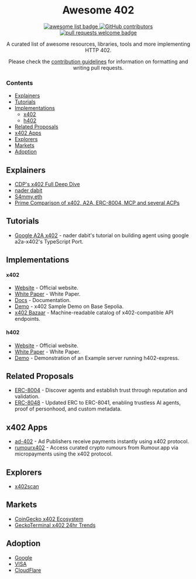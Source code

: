 <div align="center">
  <h1 align="center">Awesome 402</h1>
  <p align="center">
    <a href="https://github.com/sindresorhus/awesome">
      <img alt="awesome list badge" src="https://cdn.rawgit.com/sindresorhus/awesome/d7305f38d29fed78fa85652e3a63e154dd8e8829/media/badge.svg">
    </a>
    <a href="https://github.com/stabloshi/awesome-x402/graphs/contributors">
      <img alt="GitHub contributors" src="https://img.shields.io/github/contributors/stabloshi/awesome-x402">
    </a>
    <a href="http://makeapullrequest.com">
      <img alt="pull requests welcome badge" src="https://img.shields.io/badge/PRs-welcome-brightgreen.svg?style=flat">
    </a>
  </p>
  
  <p align="center">A curated list of awesome resources, libraries, tools and more implementing HTTP 402.</p>
  <p align="center">Please check the <a href="CONTRIBUTING.md">contribution guidelines</a> for information on formatting and writing pull requests.</p>
  
</div>

### Contents

- [Explainers](#explainers)
- [Tutorials](#tutorials)
- [Implementations](#implementations)
    - [x402](#x402)
    - [h402](#h402)
- [Related Proposals](#related-proposals)
- [x402 Apps](#x402-apps)
- [Explorers](#explorers)
- [Markets](#markets)
- [Adoption](#adoption)

## Explainers
- [CDP's x402 Full Deep Dive](https://www.youtube.com/watch?v=Nodgp7fiPQc)
- [nader dabit](https://x.com/dabit3/status/1982483131979735078)
- [S4mmy.eth](https://x.com/S4mmyEth/status/1981672515844878508?t=37HqYAxBXtBsN8NMlQvsYw&s=35)
- [Prime Comparison of x402, A2A, ERC-8004, MCP and several ACPs](https://x.com/jlwhoo7/status/1982465180903813229)

## Tutorials
- [Google A2A x402](https://x.com/dabit3/status/1981777610142367958) - nader dabit's tutorial on building agent using google a2a-x402's TypeScript Port.


## Implementations

#### x402

- [Website](https://www.x402.org/) - Official website.
- [White Paper](https://www.x402.org/x402-whitepaper.pdf) - White Paper.
- [Docs](https://x402.gitbook.io/x402) - Documentation.
- [Demo](https://www.x402.org/protected) - x402 Sample Demo on Base Sepolia.
- [x402 Bazaar](https://docs.cdp.coinbase.com/x402/bazaar) - Machine-readable catalog of x402-compatible API endpoints.

#### h402

- [Website](https://www.h402.org/) - Official website.
- [White Paper](https://cdn.h402.xyz/h402.pdf) - White Paper.
- [Demo](https://github.com/bit-gpt/h402/tree/main/examples/typescript/servers/express#h402-express-example-server) - Demonstration of an Example server running h402-express.

## Related Proposals
- [ERC-8004](https://eips.ethereum.org/EIPS/eip-8004) - Discover agents and establish trust through reputation and validation.
- [ERC-8048](https://github.com/ethereum/ERCs/pull/1259/) - Updated ERC to ERC-8041, enabling trustless AI agents, proof of personhood, and custom metadata.

## x402 Apps
- [ad-402](https://ad402.vercel.app/) - Ad Publishers receive payments instantly using x402 protocol.
- [rumourx402](https://www.rumourx402.com/) - Access curated crypto rumours from Rumour.app via micropayments using the x402 protocol.

## Explorers
- [x402scan](https://www.x402scan.com/)

## Markets
- [CoinGecko x402 Ecosystem](https://www.coingecko.com/en/categories/x402-ecosystem)
- [GeckoTerminal x402 24hr Trends](https://www.geckoterminal.com/category/x402-protocol)

## Adoption
- [Google](https://github.com/google-agentic-commerce/a2a-x402)
- [VISA](https://investor.visa.com/news/news-details/2025/Visa-Introduces-Trusted-Agent-Protocol-An-Ecosystem-Led-Framework-for-AI-Commerce/default.aspx)
- [CloudFlare](https://developers.cloudflare.com/agents/x402/)
